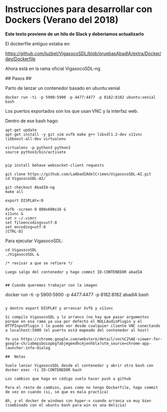 # Instrucciones para desarrollar con Dockers (Verano del 2018)

**Este texto proviene de un hilo de Slack y deberíamos actualizarlo**

El dockerfile antiguo estaba en:

https://github.com/luzbel/VigasocoSDL/blob/pruebasAbadIA/extra/Docker/dev/Dockerfile 

Ahora está en la rama oficial VigasocoSDL-ng



## Pasos ##
 
Parto de lanzar un contenedor basado en ubuntu:xenial

```
docker run -ti -p 5900:5900 -p 4477:4477 -p 8182:8182 ubuntu:xenial bash
```


Los puertos exportados son los que usan VNC y la interfaz web.

Dentro de ese bash hago:

```
apt-get update
apt-get install -y git vim xvfb make g++ libsdl1.2-dev x11vnc libboost-all-dev virtualenv

virtualenv -p python3 python3
source python3/bin/activate


pip install behave websocket-client requests

git clone https://github.com/LaAbadIAdelCrimen/VigasocoSDL-AI.git
cd VigasocoSDL-AI/

git checkout AbadIA-ng
make all 

export DISPLAY=:0

Xvfb -screen 0 800x600x16 &
x11vnc &
cat > ~/.vimrc
set fileencodings=utf-8
set encoding=utf-8
[CTRL-D]
```

Para ejecutar VigasocoSDL: 

```
cd VigasocoSDL 
./VigasocoSDL & 

/* revisar a que se refiere */ 

Luego salgo del contenedor y hago commit ID-CONTENEDOR abadIA


## Cuando queremos trabajar con la imagen 

```
docker run -ti -p 5900:5900 -p 4477:4477 -p 8182:8182 abadIA bash
```

y dentro export DISPLAY y arrancar Xvfb y x11vnc

Si compilo VigasocoSDL y lo arranco (no hay que pasar argumentos porque en esa rama ya usa por defecto el NULLAudioPlugin y el HTTPInputPlugin ) lo puedo ver desde cualquier cliente VNC conectando a localhost:5900 (el puerto está mapeado del contenedor al host)

Yo uso https://chrome.google.com/webstore/detail/vnc%C2%AE-viewer-for-google-ch/iabmpiboiopbgfabjmgeedhcmjenhbla?utm_source=chrome-app-launcher-info-dialog
 
##  Notas

Suelo lanzar VigasocoSDL desde el contenedor y abrir otro bash con docker exec -ti ID-CONTENEDOR bash

Los cambios que hago en código suelo hacer push a github

Para el resto de cambios, pues como no tengo Dockerfile, hago commit de vez en cuando (si, sé que es mala practica)

Ah, y el docker de windows con hyper-v cuando arranca va muy bien (combinado con el ubuntu bash para win es una delicia)
